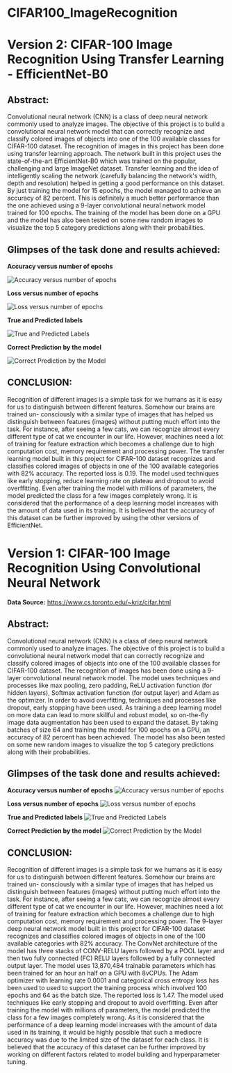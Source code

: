 # CIFAR100_ImageRecognition

# Version 2: CIFAR-100 Image Recognition Using Transfer Learning - EfficientNet-B0

## Abstract: 
Convolutional neural network (CNN) is a class of deep neural network commonly used to analyze images. The objective of this project is to build a convolutional neural network model that can correctly recognize and classify colored images of objects into one of the 100 available classes for CIFAR-100 dataset. The recognition of images in this project has been done using transfer learning approach. The network built in this project uses the state-of-the-art EfficientNet-B0 which was trained on the popular, challenging and large ImageNet dataset. Transfer learning and the idea of intelligently scaling the network (carefully balancing the network's width, depth and resolution) helped in getting a good performance on this dataset. By just training the model for 15 epochs, the model managed to achieve an accuracy of 82 percent. This is definitely a much better performance than the one achieved using a 9-layer convolutional neural network model trained for 100 epochs. The training of the model has been done on a GPU and the model has also been tested on some new random images to visualize the top 5 category predictions along with their probabilities.

## Glimpses of the task done and results achieved:

<B>Accuracy versus number of epochs</B>

![Accuracy versus number of epochs](https://github.com/chetnakhanna16/CIFAR100_ImageRecognition/blob/master/images/Accuracy_New.png)


<B>Loss versus number of epochs</B>

![Loss versus number of epochs](https://github.com/chetnakhanna16/CIFAR100_ImageRecognition/blob/master/images/Loss_New.png)


<B>True and Predicted labels</B>

![True and Predicted Labels](https://github.com/chetnakhanna16/CIFAR100_ImageRecognition/blob/master/images/TruePredictedLabels_1.png)


<B>Correct Prediction by the model</B>

![Correct Prediction by the Model](https://github.com/chetnakhanna16/CIFAR100_ImageRecognition/blob/master/images/Correct_Prediction2.png)


## CONCLUSION:
Recognition of different images is a simple task for we humans as it is easy for us to distinguish between different features. Somehow our brains are trained un-
consciously with a similar type of images that has helped us distinguish between features (images) without putting much effort into the task. For instance, after seeing a few cats, we can recognize almost every different type of cat we encounter in our life. However, machines need a lot of training for feature extraction which becomes a challenge due to high computation cost, memory requirement and processing power. 
The transfer learning model built in this project for CIFAR-100 dataset recognizes and classifies colored images of objects in one of the 100 available categories with 82% accuracy. The reported loss is 0.19. The model used techniques like early stopping, reduce learning rate on plateau and dropout to avoid overffitting. Even after training the model with millions of parameters, the model predicted the class for a few images completely wrong. It is considered that the performance of a deep learning model increases with the amount of data used in its training. It is believed that the accuracy of this dataset can be further improved by using the other versions of EfficientNet.


# Version 1: CIFAR-100 Image Recognition Using Convolutional Neural Network

<B>Data Source:</B> https://www.cs.toronto.edu/~kriz/cifar.html

## Abstract: 
Convolutional neural network (CNN) is a class of deep neural network commonly used to analyze images. The objective of this project is to build a convolutional neural network model that can correctly recognize and classify colored images of objects into one of the 100 available classes for CIFAR-100 dataset. The recognition of images has been done using a 9-layer convolutional neural network model. The model uses techniques and processes like max pooling, zero padding, ReLU activation function (for hidden layers), Softmax activation function (for output layer) and Adam as the optimizer. In order to avoid overfitting, techniques and processes like dropout, early stopping have been used. As training a deep learning model on more data can lead to more skillful and robust model, so on-the-fly image data augmentation has been used to expand the dataset. By taking batches of size 64 and training the model for 100 epochs on a GPU, an accuracy of 82 percent has been achieved. The model has also been tested on some new random images to visualize the top 5 category predictions along with their probabilities.

## Glimpses of the task done and results achieved:

<B>Accuracy versus number of epochs</B>
![Accuracy versus number of epochs](https://github.com/chetnakhanna16/CIFAR100_ImageRecognition/blob/master/images/Accuracy_Final.png)

<B>Loss versus number of epochs</B>
![Loss versus number of epochs](https://github.com/chetnakhanna16/CIFAR100_ImageRecognition/blob/master/images/Loss_Final.png)

<B>True and Predicted labels</B>
![True and Predicted Labels](https://github.com/chetnakhanna16/CIFAR100_ImageRecognition/blob/master/images/TruePredictedLabels.png)

<B>Correct Prediction by the model</B>
![Correct Prediction by the Model](https://github.com/chetnakhanna16/CIFAR100_ImageRecognition/blob/master/images/Correct_Prediction.png)


## CONCLUSION:
Recognition of different images is a simple task for we humans as it is easy for us to distinguish between different features. Somehow our brains are trained un-
consciously with a similar type of images that has helped us distinguish between features (images) without putting much effort into the task. For instance, after seeing a few cats, we can recognize almost every different type of cat we encounter in our life. However, machines need a lot of training for feature extraction which becomes a challenge due to high computation cost, memory requirement and processing power. The 9-layer deep neural network model built in this project for CIFAR-100 dataset recognizes and classifies colored images of objects in one of the 100 available categories with 82% accuracy. The ConvNet architecture of the model has three stacks of CONV-RELU layers followed by a POOL layer and then two fully connected (FC) RELU layers followed by a fully connected output layer. The model uses 13,870,484 trainable parameters which has been trained for an hour an half on a GPU with 8vCPUs. The Adam optimizer with learning rate 0.0001 and categorical cross entropy loss has been used to used to support the training process which involved 100 epochs and 64 as the batch size. The reported loss is 1.47. The model used techniques like early stopping and dropout to avoid overfitting. 
Even after training the model with millions of parameters, the model predicted the class for a few images completely wrong. As it is considered that the performance of a deep learning model increases with the amount of data used in its training, it would be highly possible that such a mediocre accuracy was due to the limited size of the dataset for each class. It is believed that the accuracy of this dataset can be further improved by working on different factors related to model building and hyperparameter tuning.
